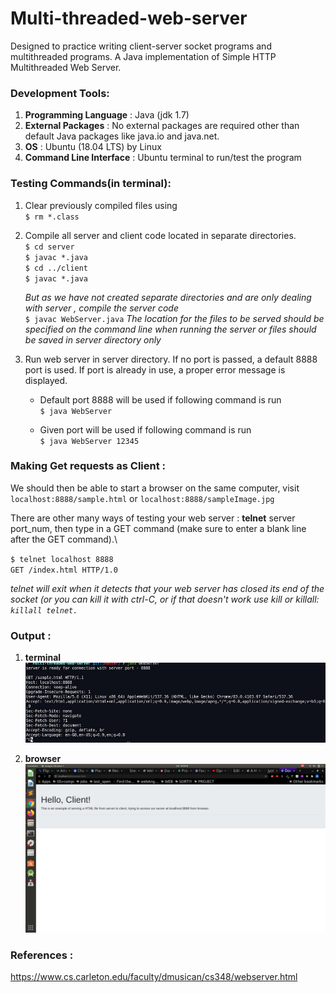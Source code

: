 # Multi-threaded-web-server
Designed to practice writing client-server socket programs and multithreaded programs.
A Java implementation of Simple HTTP Multithreaded Web Server. 

[//]: # (Part1 : socket code [server,client], Part 2: Simplistic Single-Threaded Web Server, Part 3: Simplistic Multithreaded Web Server, Part 4: Better Multi-Threaded Web Server that Handles More HTTP )


### Development Tools:
1. **Programming Language** : Java (jdk 1.7)
2. **External Packages** : No external packages are required other than default Java packages like java.io and java.net.
3. **OS** : Ubuntu (18.04 LTS) by Linux
4. **Command Line Interface** : Ubuntu terminal to run/test the program


### Testing Commands(in terminal):
1. Clear previously compiled files using\
  `$ rm *.class`

2. Compile all server and client code located in separate directories.\
`$ cd server`\
`$ javac *.java`\
`$ cd ../client`\
`$ javac *.java`

    *But as we have not created separate directories and are only dealing with server , compile the server code*\
    `$ javac WebServer.java`
    *The location for the files to be served should be specified on the command line when running the server or files should be saved in server directory only*

3. Run web server in server directory. If no port is passed, a default 8888 port is used. If port is already in use, a proper error message is displayed.
    - Default port 8888 will be used if following command is run\
    `$ java WebServer`
    
    - Given port will be used if following command is run\
    `$ java WebServer 12345`
    
[//]: # (The location for the files to be served should be specified on the command line when running the server, so testing can be done by running the server, using commands :
$ java WebServer rootDir)


### Making Get requests as Client :
We should then be able to start a browser on the same computer, visit `localhost:8888/sample.html` or `localhost:8888/sampleImage.jpg`

There are other many ways of testing your web server : **telnet** server port_num, then type in a GET command (make sure to enter a blank line after the GET command).\

  `$ telnet localhost 8888`\
  `GET /index.html HTTP/1.0`
  
  *telnet will exit when it detects that your web server has closed its end of the socket (or you can kill it with ctrl-C, or if that doesn't work use kill or killall: `killall telnet.`*


### Output :
1. **terminal**
![](output/terminal.jpg)

2. **browser**
![](output/browser.png)


### References :
https://www.cs.carleton.edu/faculty/dmusican/cs348/webserver.html
  

